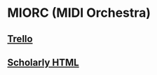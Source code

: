 # MIORC (MIDI Orchestra)

## [Trello](https://trello.com/b/Yq6qhkn7/cliw-midi-orchestra)
## [Scholarly HTML](https://htmlpreview.github.io/?https://github.com/Daranii/DAWNC/blob/master/docs/index.html)
